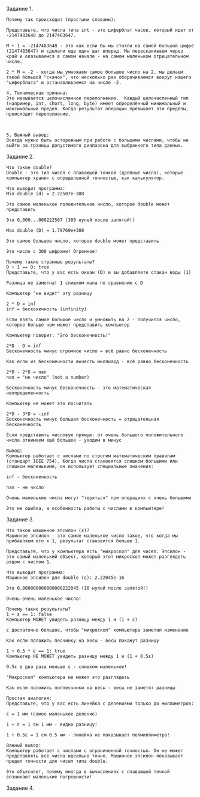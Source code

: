 Задание 1. 

    Почему так происходит (простыми словами):

    Представьте, что числа типа int - это циферблат часов, который идет от -2147483648 до 2147483647.

    M + 1 = -2147483648 - это как если бы мы стояли на самой большой цифре (2147483647) и сделали еще один шаг вперед. Мы перескакиваем через край и оказываемся в самом начале - на самом маленьком отрицательном числе.

    2 * M = -2 - когда мы умножаем самое большое число на 2, мы делаем такой большой "скачок", что несколько раз оборачиваемся вокруг нашего "циферблата" и останавливаемся на числе -2.

    4. Техническая причина:
    Это называется целочисленное переполнение.  Каждый целочисленный тип (например, int, short, long, byte) имеет определённый минимальный и максимальный предел. Когда результат операции превышает эти пределы, происходит переполнение. 

    

    5. Важный вывод:
    Всегда нужно быть осторожным при работе с большими числами, чтобы не выйти за границы допустимого диапазона для выбранного типа данных.


Задание 2. 

    Что такое double?
    Double - это тип чисел с плавающей точкой (дробные числа), которые компьютер хранит с определенной точностью, как калькулятор.

    Что выводит программа:
    Min double (d) = 2.22507e-308

    Это самое маленькое положительное число, которое double может представить

    Это 0,000...000222507 (308 нулей после запятой!)

    Max double (D) = 1.79769e+308

    Это самое большое число, которое double может представить

    Это число с 308 цифрами! Огромное!

    Почему такие странные результаты?
    D + 1 == D: true
    Представьте, что у вас есть океан (D) и вы добавляете стакан воды (1)

    Разница не заметна! 1 слишком мала по сравнению с D

    Компьютер "не видит" эту разницу

    2 * D = inf
    inf = бесконечность (infinity)

    Если взять самое большое число и умножить на 2 - получится число, которое больше чем может представить компьютер

    Компьютер говорит: "Это бесконечность!"

    2*D - D = inf
    Бесконечность минус огромное число = всё равно бесконечность

    Как если из бесконечности вычесть миллиард - всё равно бесконечность

    2*D - 2*D = nan
    nan = "не число" (not a number)

    Бесконечность минус бесконечность - это математическая неопределенность

    Компьютер не может это посчитать

    2*D - 3*D = -inf
    Бесконечность минус большая бесконечность = отрицательная бесконечность

    Если представить числовую прямую: от очень большого положительного числа отнимаем ещё большее - уходим в минус

    Вывод:
    Компьютер работает с числами по строгим математическим правилам (стандарт IEEE 754). Когда числа становятся слишком большими или слишком маленькими, он использует специальные значения:

    inf - бесконечность

    nan - не число

    Очень маленькие числа могут "теряться" при операциях с очень большими

    Это не ошибка, а особенность работы с числами в компьютере! 

Задание 3. 
    
    Что такое машинное эпсилон (ε)?
    Машинное эпсилон - это самое маленькое число такое, что когда мы прибавляем его к 1, результат становится больше 1.

    Представьте, что у компьютера есть "микроскоп" для чисел. Эпсилон - это самый маленький объект, который этот микроскоп может разглядеть рядом с числом 1.

    Что выводит программа:
    Машинное эпсилон для double (ε): 2.22045e-16

    Это 0,000000000000000222045 (16 нулей после запятой!)

    Очень-очень маленькое число!

    Почему такие результаты?
    1 + ε == 1: false
    Компьютер МОЖЕТ увидеть разницу между 1 и (1 + ε)

    ε достаточно большое, чтобы "микроскоп" компьютера заметил изменение

    Как если положить песчинку на весы - весы покажут разницу

    1 + 0.5 * ε == 1: true
    Компьютер НЕ МОЖЕТ увидеть разницу между 1 и (1 + 0.5ε)

    0.5ε в два раза меньше ε - слишком маленькое!

    "Микроскоп" компьютера не может это разглядеть

    Как если положить полпесчинки на весы - весы не заметят разницы

    Простая аналогия:
    Представьте, что у вас есть линейка с делениями только до миллиметров:

    ε = 1 мм (самое маленькое деление)

    1 + ε = 1 см 1 мм - видно разницу! 

    1 + 0.5ε = 1 см 0.5 мм - линейка не показывает полмиллиметра! 

    Важный вывод:
    Компьютер работает с числами с ограниченной точностью. Он не может представлять все числа идеально точно. Машинное эпсилон показывает предел точности для чисел типа double.

    Это объясняет, почему иногда в вычислениях с плавающей точкой возникают маленькие погрешности!

Задание 4.

    